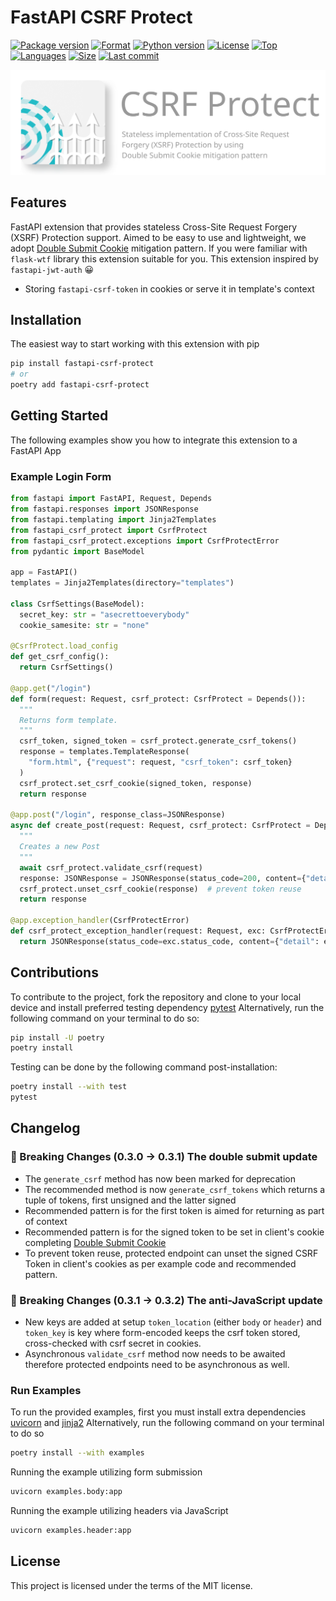 # FastAPI CSRF Protect

[![Package version](https://img.shields.io/pypi/v/fastapi-csrf-protect)](https://pypi.org/project/fastapi-csrf-protect)
[![Format](https://img.shields.io/pypi/format/fastapi-csrf-protect)](https://pypi.org/project/fastapi-csrf-protect)
[![Python version](https://img.shields.io/pypi/pyversions/fastapi-csrf-protect)](https://pypi.org/project/fastapi-csrf-protect)
[![License](https://img.shields.io/pypi/l/fastapi-csrf-protect)](https://pypi.org/project/fastapi-csrf-protect)
[![Top](https://img.shields.io/github/languages/top/aekasitt/fastapi-csrf-protect)](.)
[![Languages](https://img.shields.io/github/languages/count/aekasitt/fastapi-csrf-protect)](.)
[![Size](https://img.shields.io/github/repo-size/aekasitt/fastapi-csrf-protect)](.)
[![Last commit](https://img.shields.io/github/last-commit/aekasitt/fastapi-csrf-protect/master)](.)

[![Protect Banner](static/protect-banner.svg)](https://github.com/aekasitt/fastapi-csrf-protect/blob/master/static/protect-banner.svg)

## Features

FastAPI extension that provides stateless Cross-Site Request Forgery (XSRF) Protection support.
Aimed to be easy to use and lightweight, we adopt [Double Submit Cookie](https://cheatsheetseries.owasp.org/cheatsheets/Cross-Site_Request_Forgery_Prevention_Cheat_Sheet.html#double-submit-cookie) mitigation pattern.
If you were familiar with `flask-wtf` library this extension suitable for you.
This extension inspired by `fastapi-jwt-auth` 😀

- Storing `fastapi-csrf-token` in cookies or serve it in template's context

## Installation

The easiest way to start working with this extension with pip

```bash
pip install fastapi-csrf-protect
# or
poetry add fastapi-csrf-protect
```

## Getting Started

The following examples show you how to integrate this extension to a FastAPI App

### Example Login Form

```python
from fastapi import FastAPI, Request, Depends
from fastapi.responses import JSONResponse
from fastapi.templating import Jinja2Templates
from fastapi_csrf_protect import CsrfProtect
from fastapi_csrf_protect.exceptions import CsrfProtectError
from pydantic import BaseModel

app = FastAPI()
templates = Jinja2Templates(directory="templates")

class CsrfSettings(BaseModel):
  secret_key: str = "asecrettoeverybody"
  cookie_samesite: str = "none"

@CsrfProtect.load_config
def get_csrf_config():
  return CsrfSettings()

@app.get("/login")
def form(request: Request, csrf_protect: CsrfProtect = Depends()):
  """
  Returns form template.
  """
  csrf_token, signed_token = csrf_protect.generate_csrf_tokens()
  response = templates.TemplateResponse(
    "form.html", {"request": request, "csrf_token": csrf_token}
  )
  csrf_protect.set_csrf_cookie(signed_token, response)
  return response

@app.post("/login", response_class=JSONResponse)
async def create_post(request: Request, csrf_protect: CsrfProtect = Depends()):
  """
  Creates a new Post
  """
  await csrf_protect.validate_csrf(request)
  response: JSONResponse = JSONResponse(status_code=200, content={"detail": "OK"})
  csrf_protect.unset_csrf_cookie(response)  # prevent token reuse
  return response

@app.exception_handler(CsrfProtectError)
def csrf_protect_exception_handler(request: Request, exc: CsrfProtectError):
  return JSONResponse(status_code=exc.status_code, content={"detail": exc.message})

```

## Contributions

To contribute to the project, fork the repository and clone to your local device and install preferred testing dependency [pytest](https://github.com/pytest-dev/pytest)
Alternatively, run the following command on your terminal to do so:

```bash
pip install -U poetry
poetry install
```

Testing can be done by the following command post-installation:

```bash
poetry install --with test
pytest
```

## Changelog

### 🚧 Breaking Changes (0.3.0 -> 0.3.1) The double submit update

* The `generate_csrf` method has now been marked for deprecation
* The recommended method is now `generate_csrf_tokens` which returns a tuple of tokens, first unsigned
  and the latter signed
* Recommended pattern is for the first token is aimed for returning as part of context
* Recommended pattern is for the signed token to be set in client's cookie completing [Double Submit Cookie](https://cheatsheetseries.owasp.org/cheatsheets/Cross-Site_Request_Forgery_Prevention_Cheat_Sheet.html#double-submit-cookie)
* To prevent token reuse, protected endpoint can unset the signed CSRF Token in client's cookies as
  per example code and recommended pattern.

### 🚧 Breaking Changes (0.3.1 -> 0.3.2) The anti-JavaScript update

* New keys are added at setup `token_location` (either `body` or `header`) and `token_key` is key
  where form-encoded keeps the csrf token stored, cross-checked with csrf secret in cookies.
* Asynchronous `validate_csrf` method now needs to be awaited therefore protected endpoints need to
  be asynchronous as well.

### Run Examples

To run the provided examples, first you must install extra dependencies [uvicorn](https://github.com/encode/uvicorn) and [jinja2](https://github.com/pallets/jinja/)
Alternatively, run the following command on your terminal to do so

```bash
poetry install --with examples
```

Running the example utilizing form submission

```bash
uvicorn examples.body:app
```

Running the example utilizing headers via JavaScript

```bash
uvicorn examples.header:app
```

## License

This project is licensed under the terms of the MIT license.
